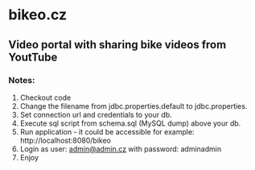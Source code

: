 # bikeo.cz
## Video portal with sharing bike videos from YoutTube

### Notes:

1. Checkout code
2. Change the filename from jdbc.properties.default to jdbc.properties.
3. Set connection url and credentials to your db.
4. Execute sql script from schema.sql (MySQL dump) above your db.
5. Run application - it could be accessible for example: http://localhost:8080/bikeo
6. Login as user: admin@admin.cz with password: adminadmin
7. Enjoy
